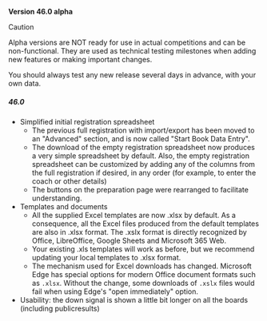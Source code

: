 **Version 46.0 alpha**	

> [!CAUTION]
>
> Alpha versions are NOT ready for use in actual competitions and can be non-functional.  They are used as technical testing milestones when adding new features or making important changes.
>
> You should always test any new release several days in advance, with your own data.

##### 46.0
- Simplified initial registration spreadsheet
  - The previous full registration with import/export has been moved to an "Advanced" section, and is now called "Start Book Data Entry".
  - The download of the empty registration spreadsheet now produces a very simple spreadsheet by default.  Also, the empty registration spreadsheet can be customized by adding any of the columns from the full registration if desired, in any order (for example, to enter the coach or other details)
  - The buttons on the preparation page were rearranged to facilitate understanding.
- Templates and documents
  - All the supplied Excel templates are now .xlsx by default.  As a consequence, all the Excel files produced from the default templates are also in .xlsx format.  The .xslx format is directly recognized by Office, LibreOffice, Google Sheets and Microsoft 365 Web. 
  - Your existing .xls templates will work as before, but we recommend updating your local templates to .xlsx format.
  - The mechanism used for Excel downloads has changed.  Microsoft Edge has special options for modern Office document formats such as `.xlsx`.  Without the change, some downloads of `.xslx` files would fail when using Edge's "open immediately" option.
- Usability: the down signal is shown a little bit longer on all the boards (including publicresults)
